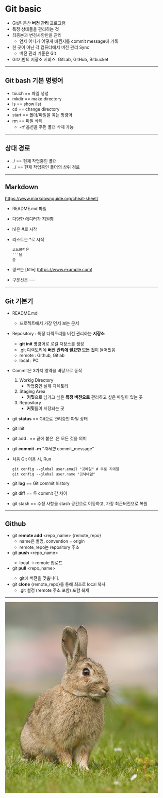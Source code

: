 # Git basic

* Git은 분산 **버전 관리** 프로그램
* 특정 상태들을 관리하는 것
* 최종본과 변경사항만을 관리
  * 언제 어디가 어떻게 바뀐지를 commit message에 기록
* 한 곳이 아닌 각 컴퓨터에서 버전 관리 Sync
  * 버전 관리 기준은 Git
* Git기반의 저장소 서비스: GitLab, GitHub, Bitbucket

------

## Git bash 기본 명령어

* touch == 파일 생성
* mkdir == make directory
* ls == show list
* cd == change directory
* start == 폴더/파일을 여는 명령어
* rm == 파일 삭제
  * -rf 옵션을 주면 폴더 삭제 가능

-----

## 상대 경로

* ./ == 현재 작업중인 폴더
* ../ == 현재 작업중인 폴더의 상위 경로

-----

## Markdown

https://www.markdownguide.org/cheat-sheet/

* README.md 파일

* 다양한 에디터가 지원함

* h1은 #로 시작

* 리스트는 *로 시작
  
  ```
  코드블럭은 
  ```을 
  씀
  ```

* 링크는 [title] (https://www.example.com)

* 구분선은 ---

----

## Git 기본기

* README.md
  
  * 프로젝트에서 가장 먼저 보는 문서

* Repository : 특정 디렉토리를 버전 관리하는 **저장소**
  
  * **git init** 명령어로 로컬 저장소를 생성
  * .git 디렉토리에 **버전 관리에 필요한 모든 것**이 들어있음
  * remote : Github, Gitlab
  * local : PC

* Commit은 3가지 영역을 바탕으로 동작
  
  1. Workig Directory
     * 작업중인 실제 디렉토리
  2. Staging Area
     * **커밋**으로 남기고 싶은 **특정 버전으로** 관리하고 싶은 파일이 있는 곳
  3. Repository
     * **커밋**들이 저장되는 곳

* git **status** == Git으로 관리중인 파일 상태

* git init

* git add . == 끝에 붙은 .은 모든 것을 의미

* git **commit -m** "*자세한* commit_message"

* 처음 Git 이용 시, Run
  
  ```git
  git config --global user.email "깃메일" # 주로 지메일
  git config --global user.name "깃닉네임"
  ```

* git **log** == Git commit history

* git diff == 두 commit 간 차이

* git stash == 수정 사항을 stash 공간으로 이동하고, 가장 최근버전으로 복원

---

## Github

* git **remote add** <repo_name> {remote_repo}
  * name은 별명, convention = origin
  * remote_repo는 repository 주소
* git **push** <repo_name> <local branch>
  * local -> remote 업로드
* git **pull** <repo_name> <local branch>
  * git에 버전을 맞춥니다.
* git **clone** {remote_repo}를 통해 최초로 local 복사
  * .git 설정 (remote 주소 포함) 포함 복제

----

![토끼 사진](./img/Oryctolagus_cuniculus_Tasmania_2.jpg)